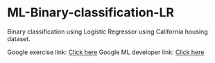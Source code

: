 # ML-Binary-classification-LR
Binary classification using Logistic Regressor using California housing dataset.

Google exercise link: [Click here](https://colab.research.google.com/github/google/eng-edu/blob/main/ml/cc/exercises/binary_classification.ipynb?utm_source=mlcc&utm_campaign=colab-external&utm_medium=referral&utm_content=binary_classification_tf2-colab&hl=en)
Google ML developer link: [Click here](https://developers.google.com/machine-learning)
